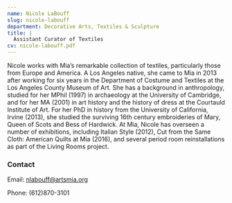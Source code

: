 ```yaml
---
name: Nicole LaBouff
slug: nicole-labouff
department: Decorative Arts, Textiles & Sculpture
title: |
  Assistant Curator of Textiles
cv: nicole-labouff.pdf
---
```


Nicole works with Mia’s remarkable collection of textiles, particularly those from Europe and America. A Los Angeles native, she came to Mia in 2013 after working for six years in the Department of Costume and Textiles at the Los Angeles County Museum of Art. She has a background in anthropology, studied for her MPhil (1997) in archaeology at the University of Cambridge, and for her MA (2001) in art history and the history of dress at the Courtauld Institute of Art. For her PhD in history from the University of California, Irvine (2013), she studied the surviving 16th century embroideries of Mary, Queen of Scots and Bess of Hardwick. At Mia, Nicole has overseen a number of exhibitions, including Italian Style (2012), Cut from the Same Cloth: American Quilts at Mia (2016), and several period room reinstallations as part of the Living Rooms project.

### Contact

Email: [nlabouff@artsmia.org](mailto:nlabouff@artsmia.org)

Phone: (612)870-3101
